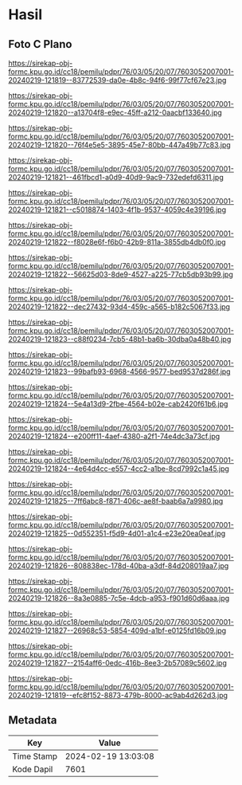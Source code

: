 # Hasil

## Foto C Plano

https://sirekap-obj-formc.kpu.go.id/cc18/pemilu/pdpr/76/03/05/20/07/7603052007001-20240219-121819--83772539-da0e-4b8c-94f6-99f77cf67e23.jpg

https://sirekap-obj-formc.kpu.go.id/cc18/pemilu/pdpr/76/03/05/20/07/7603052007001-20240219-121820--a13704f8-e9ec-45ff-a212-0aacbf133640.jpg

https://sirekap-obj-formc.kpu.go.id/cc18/pemilu/pdpr/76/03/05/20/07/7603052007001-20240219-121820--76f4e5e5-3895-45e7-80bb-447a49b77c83.jpg

https://sirekap-obj-formc.kpu.go.id/cc18/pemilu/pdpr/76/03/05/20/07/7603052007001-20240219-121821--461fbcd1-a0d9-40d9-9ac9-732edefd6311.jpg

https://sirekap-obj-formc.kpu.go.id/cc18/pemilu/pdpr/76/03/05/20/07/7603052007001-20240219-121821--c5018874-1403-4f1b-9537-4059c4e39196.jpg

https://sirekap-obj-formc.kpu.go.id/cc18/pemilu/pdpr/76/03/05/20/07/7603052007001-20240219-121822--f8028e6f-f6b0-42b9-811a-3855db4db0f0.jpg

https://sirekap-obj-formc.kpu.go.id/cc18/pemilu/pdpr/76/03/05/20/07/7603052007001-20240219-121822--56625d03-8de9-4527-a225-77cb5db93b99.jpg

https://sirekap-obj-formc.kpu.go.id/cc18/pemilu/pdpr/76/03/05/20/07/7603052007001-20240219-121822--dec27432-93d4-459c-a565-b182c5067f33.jpg

https://sirekap-obj-formc.kpu.go.id/cc18/pemilu/pdpr/76/03/05/20/07/7603052007001-20240219-121823--c88f0234-7cb5-48b1-ba6b-30dba0a48b40.jpg

https://sirekap-obj-formc.kpu.go.id/cc18/pemilu/pdpr/76/03/05/20/07/7603052007001-20240219-121823--99bafb93-6968-4566-9577-bed9537d286f.jpg

https://sirekap-obj-formc.kpu.go.id/cc18/pemilu/pdpr/76/03/05/20/07/7603052007001-20240219-121824--5e4a13d9-2fbe-4564-b02e-cab2420f61b6.jpg

https://sirekap-obj-formc.kpu.go.id/cc18/pemilu/pdpr/76/03/05/20/07/7603052007001-20240219-121824--e200ff11-4aef-4380-a2f1-74e4dc3a73cf.jpg

https://sirekap-obj-formc.kpu.go.id/cc18/pemilu/pdpr/76/03/05/20/07/7603052007001-20240219-121824--4e64d4cc-e557-4cc2-a1be-8cd7992c1a45.jpg

https://sirekap-obj-formc.kpu.go.id/cc18/pemilu/pdpr/76/03/05/20/07/7603052007001-20240219-121825--7ff6abc8-f871-406c-ae8f-baab6a7a9980.jpg

https://sirekap-obj-formc.kpu.go.id/cc18/pemilu/pdpr/76/03/05/20/07/7603052007001-20240219-121825--0d552351-f5d9-4d01-a1c4-e23e20ea0eaf.jpg

https://sirekap-obj-formc.kpu.go.id/cc18/pemilu/pdpr/76/03/05/20/07/7603052007001-20240219-121826--808838ec-178d-40ba-a3df-84d208019aa7.jpg

https://sirekap-obj-formc.kpu.go.id/cc18/pemilu/pdpr/76/03/05/20/07/7603052007001-20240219-121826--8a3e0885-7c5e-4dcb-a953-f901d60d6aaa.jpg

https://sirekap-obj-formc.kpu.go.id/cc18/pemilu/pdpr/76/03/05/20/07/7603052007001-20240219-121827--26968c53-5854-409d-a1bf-e0125fd16b09.jpg

https://sirekap-obj-formc.kpu.go.id/cc18/pemilu/pdpr/76/03/05/20/07/7603052007001-20240219-121827--2154aff6-0edc-416b-8ee3-2b57089c5602.jpg

https://sirekap-obj-formc.kpu.go.id/cc18/pemilu/pdpr/76/03/05/20/07/7603052007001-20240219-121819--efc8f152-8873-479b-8000-ac9ab4d262d3.jpg


## Metadata

| Key        | Value               |
| ---------- | ------------------- |
| Time Stamp | 2024-02-19 13:03:08 |
| Kode Dapil | 7601                |




